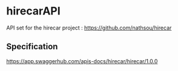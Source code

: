 # hirecarAPI

API set for the hirecar project : https://github.com/nathsou/hirecar

## Specification

https://app.swaggerhub.com/apis-docs/hirecar/hirecar/1.0.0
